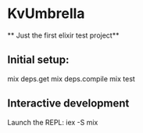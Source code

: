 # KvUmbrella

** Just the first elixir test project**

## Initial setup:
mix deps.get
mix deps.compile
mix test

## Interactive development

Launch the REPL: iex -S mix